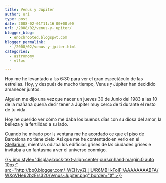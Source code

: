 ```yaml
---
title: Venus y Júpiter
author: uri
type: post
date: 2008-02-01T11:16:00+00:00
url: /2008/02/venus-y-jupiter/
blogger_blog:
  - enochrooted.blogspot.com
blogger_permalink:
  - /2008/02/venus-y-jpiter.html
categories:
  - astronomy
  - ollas

---
```

Hoy me he levantado a las 6:30 para ver el gran espectáculo de las estrellas. Hoy, y después de mucho tiempo, Venus y Júpiter han decidido amanecer juntos. 

Alguien me dijo una vez que nacer un jueves 30 de Junio del 1983 a las 10 de la mañana quería decir tener a Júpiter muy cerca de ti durante el resto de tu vida.

Hoy he querido ver cómo me daba los buenos días con su diosa del amor, la belleza y la fertilidad a su lado.

Cuando he mirado por la ventana me he acordado de que el piso de Barcelona no tiene cielo. Así que me he contentado en verlo en el [Stellarium,][1] mientras odiaba los edificios grises de las ciudades grises e invitaba a un fantasma a ver el universo conmigo.

[{{< img style="display:block;text-align:center;cursor:hand;margin:0 auto 10px;" src="http://bp0.blogger.com/_WEHvyZj_jiU/R6MBHxFoIFI/AAAAAAAABFA/WXqVHe62bzE/s320/Venus-Jupiter.png" border="0" >}}][2]

 [1]: http://www.stellarium.org/
 [2]: http://bp0.blogger.com/_WEHvyZj_jiU/R6MBHxFoIFI/AAAAAAAABFA/WXqVHe62bzE/s1600-h/Venus-Jupiter.png